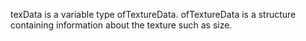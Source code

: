 texData is a variable type ofTextureData. ofTextureData is a structure containing information about the texture such as size.
